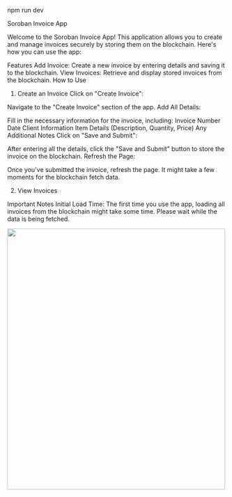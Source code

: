 <!-- Run -->
npm run dev

Soroban Invoice App

Welcome to the Soroban Invoice App! This application allows you to create and manage invoices securely by storing them on the blockchain. Here's how you can use the app:

Features
Add Invoice: Create a new invoice by entering details and saving it to the blockchain.
View Invoices: Retrieve and display stored invoices from the blockchain.
How to Use

1. Create an Invoice
Click on "Create Invoice":

Navigate to the "Create Invoice" section of the app.
Add All Details:

Fill in the necessary information for the invoice, including:
Invoice Number
Date
Client Information
Item Details (Description, Quantity, Price)
Any Additional Notes
Click on "Save and Submit":

After entering all the details, click the "Save and Submit" button to store the invoice on the blockchain.
Refresh the Page:

Once you've submitted the invoice, refresh the page. It might take a few moments for the blockchain fetch data.


2. View Invoices

Important Notes
Initial Load Time: The first time you use the app, loading all invoices from the blockchain might take some time. Please wait while the data is being fetched.


  <img align="center"  src="https://github.com/divyarang24/Soroban_invoice_app/edit/main//public/Screenshot from 2024-05-23 11-35-31.png" width="500" height="600" />

